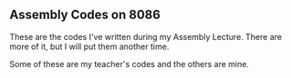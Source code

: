 ## Assembly Codes on 8086

These are the codes I've written during my Assembly Lecture.
There are more of it, but I will put them another time.

Some of these are my teacher's codes and the others are mine.